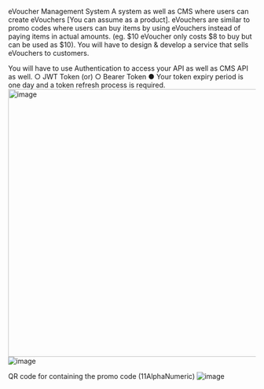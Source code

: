 eVoucher Management System
A system as well as CMS where users can create eVouchers [You can assume as a product].
eVouchers are similar to promo codes where users can buy items by using eVouchers instead
of paying items in actual amounts. (eg. $10 eVoucher only costs $8 to buy but can be used as
$10). You will have to design & develop a service that sells eVouchers to customers.



You will have to use Authentication to access your API as well as CMS API as well.
○ JWT Token (or)
○ Bearer Token
● Your token expiry period is one day and a token refresh process is required.
<img width="545" alt="image" src="https://github.com/user-attachments/assets/e6dd25ce-6401-4da5-aa48-81b91977b7ee" />
![image](https://github.com/user-attachments/assets/7d391290-d01c-49cd-adad-f4774bd60aaf)


QR code for containing the promo code (11AlphaNumeric)
![image](https://github.com/user-attachments/assets/27ae974e-27a6-4142-ae34-fcdacdec5459)


